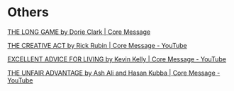 # Others

[THE LONG GAME by Dorie Clark | Core Message](https://www.youtube.com/watch?v=s5T-YLPTfiU)

[THE CREATIVE ACT by Rick Rubin | Core Message - YouTube](https://www.youtube.com/watch?v=eDwSiuTJ434)

[EXCELLENT ADVICE FOR LIVING by Kevin Kelly | Core Message - YouTube](https://www.youtube.com/watch?v=vywKzdaxXK8&ab_channel=ProductivityGame)

[THE UNFAIR ADVANTAGE by Ash Ali and Hasan Kubba | Core Message - YouTube](https://www.youtube.com/watch?v=FXty4TQQWoU)
